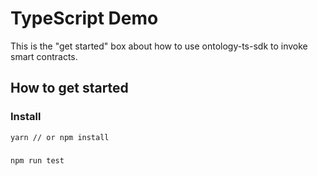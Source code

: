 # TypeScript Demo

This is the "get started" box about how to use ontology-ts-sdk to invoke smart contracts.

## How to get started

### Install

```
yarn // or npm install
```

###

```
npm run test
```